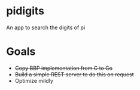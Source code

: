 # pidigits
An app to search the digits of pi


# Goals

* ~~Copy BBP implementation from C to Go~~
* ~~Build a simple REST server to do this on request~~
* Optimize mildly

